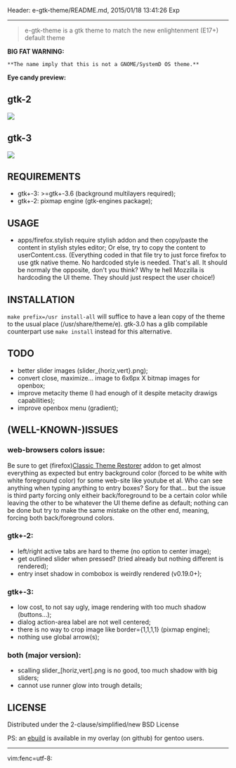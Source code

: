 Header: e-gtk-theme/README.md, 2015/01/18 13:41:26 Exp

---

> e-gtk-theme is a gtk theme to match the new enlightenment (E17+) default theme

**BIG FAT WARNING:**

    **The name imply that this is not a GNOME/SystemD OS theme.**

**Eye candy preview:**

gtk-2
-----

![](https://cn.pling.com/img//hive/content-pre1/156023-1.png)

gtk-3
-----

![](https://cn.pling.com/img//hive/content-pre2/156023-2.png)

REQUIREMENTS
------------

* gtk+-3: >=gtk+-3.6 (background multilayers required);
* gtk+-2: pixmap engine (gtk-engines package);

USAGE
-----

* apps/firefox.stylish require stylish addon and then copy/paste the content
in stylish styles editor; Or else, try to copy the content to userContent.css.
(Everything coded in that file try to just force firefox to use gtk native theme.
No hardcoded style is needed. That's all. It should be normaly the opposite,
don't you think? Why te hell Mozzilla is hardcoding the UI theme.
They should just respect the user choice!)

INSTALLATION
---------

`make prefix=/usr install-all` will suffice to have a lean copy of the theme to
the usual place (/usr/share/theme/e). gtk-3.0 has a glib compilable counterpart
use `make install` instead for this alternative.

TODO
----

* better slider images (slider_{horiz,vert}.png);
* convert close, maximize... image to 6x6px X bitmap images for openbox;
* improve metacity theme (I had enough of it despite metacity drawigs capabilities);
* improve openbox menu (gradient);

(WELL-KNOWN-)ISSUES
------

### web-browsers colors issue:

Be sure to get (firefox)[Classic Theme Restorer][2] addon to get almost everything
as expected but entry background color (forced to be white with white foreground
color) for some web-site like youtube et al. Who can see anything when typing
anything to entry boxes? Sory for that... but the issue is third party forcing
only eitheir back/foreground to be a certain color while leaving the other to be
whatever the UI theme define as default; nothing can be done but try to make the
same mistake on the other end, meaning, forcing both back/foreground colors.

### gtk+-2:

* left/right active tabs are hard to theme (no option to center image);
* get outlined slider when pressed? (tried already but nothing different is rendered);
* entry inset shadow in combobox is weirdly rendered (v0.19.0+);

### gtk+-3:

* low cost, to not say ugly, image rendering with too much shadow (buttons...);
* dialog action-area label are not well centered;
* there is no way to crop image like border={1,1,1,1} (pixmap engine);
* nothing use global arrow(s);

### both (major version):

* scalling slider_[horiz,vert].png is no good, too much shadow with big sliders;
* cannot use runner glow into trough details;

LICENSE
-------

Distributed under the 2-clause/simplified/new BSD License


PS: an [ebuild][1] is available in my overlay (on github) for gentoo users.

---

[1]: https://github.com/tokiclover/bar-overlay
[2]: https://addons.mozilla.org/en-US/firefox/addon/classicthemerestorer/

vim:fenc=utf-8:
